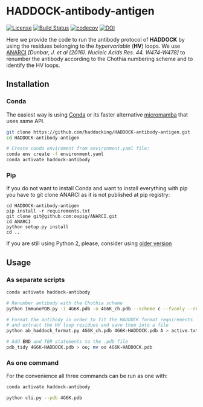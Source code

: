 # HADDOCK-antibody-antigen

[![License](https://img.shields.io/badge/License-Apache%202.0-yellowgreen.svg)](https://opensource.org/licenses/Apache-2.0)
[![Build Status](http://alembick.science.uu.nl:8080/buildStatus/icon?job=HADDOCK-antibody-antigen%2Fmaster&subject=Build%20duration:%20%24%7Bduration%7D)](http://alembick.science.uu.nl:8080/job/HADDOCK-antibody-antigen/)
[![codecov](https://codecov.io/gh/haddocking/HADDOCK-antibody-antigen/branch/master/graph/badge.svg)](https://codecov.io/gh/haddocking/HADDOCK-antibody-antigen)
[![DOI](https://zenodo.org/badge/241584375.svg)](https://zenodo.org/badge/latestdoi/241584375)

Here we provide the code to run the antibody protocol of **HADDOCK** by using the residues belonging to the _hypervariable_ (**HV**) loops.
We use [ANARCI](http://opig.stats.ox.ac.uk/webapps/newsabdab/sabpred/anarci/) _[Dunbar, J. et al (2016). Nucleic Acids Res. 44. W474-W478]_ to renumber the antibody according to the Chothia numbering scheme and to identify the HV loops.

## Installation

### Conda

The easiest way is using [Conda](https://docs.conda.io/en/latest/miniconda.html) or its faster alternative [micromamba](https://github.com/mamba-org/mamba) that uses same API.

```bash
git clone https://github.com/haddocking/HADDOCK-antibody-antigen.git
cd HADDOCK-antibody-antigen

# Create conda enviroment from environment.yaml file:
conda env create -f environment.yaml
conda activate haddock-antibody
```

### Pip

If you do not want to install Conda and want to install everything with pip you have to git clone ANARCI as it is not published at pip registry:

```
cd HADDOCK-antibody-antigen
pip install -r requirements.txt
git clone git@github.com:oxpig/ANARCI.git
cd ANARCI
python setup.py install
cd ..
```

If you are still using Python 2, please, consider using [older version](https://github.com/haddocking/HADDOCK-antibody-antigen/commit/65b4eff744ea69561c7495350692015fd86be687)

## Usage

### As separate scripts

```bash
conda activate haddock-antibody

# Renumber antibody with the Chothia scheme
python ImmunoPDB.py -i 4G6K.pdb -o 4G6K_ch.pdb --scheme c --fvonly --rename --splitscfv

# Format the antibody in order to fit the HADDOCK format requirements
# and extract the HV loop residues and save them into a file
python ab_haddock_format.py 4G6K_ch.pdb 4G6K-HADDOCK.pdb A > active.txt

# Add END and TER statements to the .pdb file
pdb_tidy 4G6K-HADDOCK.pdb > oo; mv oo 4G6K-HADDOCK.pdb
```

### As one command

For the convenience all three commands can be run as one with:

```bash
conda activate haddock-antibody

python cli.py --pdb 4G6K.pdb
```
